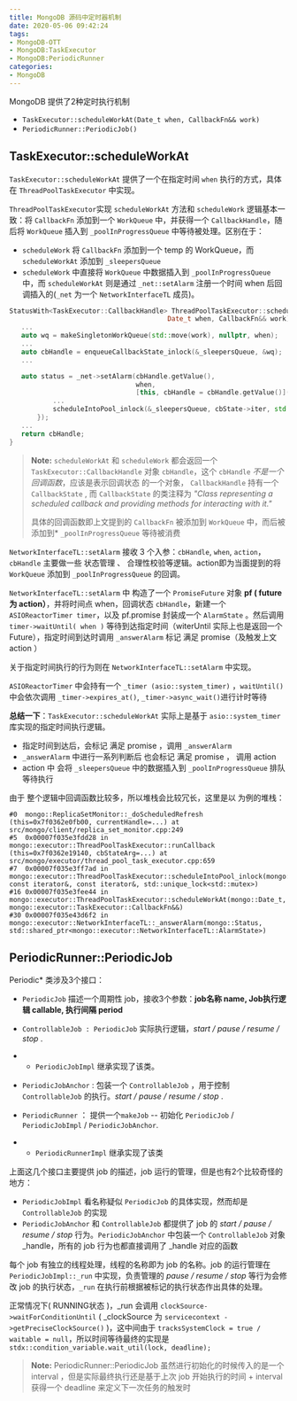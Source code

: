 ```yaml
---
title: MongoDB 源码中定时器机制
date: 2020-05-06 09:42:24
tags:
- MongoDB-OTT
- MongoDB:TaskExecutor
- MongoDB:PeriodicRunner
categories:
- MongoDB
---
```


MongoDB 提供了2种定时执行机制

- `TaskExecutor::scheduleWorkAt(Date_t when, CallbackFn&& work)`
- `PeriodicRunner::PeriodicJob()`

 

## TaskExecutor::scheduleWorkAt

`TaskExecutor::scheduleWorkAt` 提供了一个在指定时间 `when` 执行的方式，具体在 `ThreadPoolTaskExecutor` 中实现。

 

`ThreadPoolTaskExecutor`实现 `scheduleWorkAt` 方法和 `scheduleWork` 逻辑基本一致：将 `CallbackFn` 添加到一个 `WorkQueue` 中，并获得一个 `CallbackHandle`，随后将 `WorkQueue` 插入到 `_poolInProgressQueue` 中等待被处理。区别在于：

- `scheduleWork` 将 `CallbackFn` 添加到一个 temp 的 WorkQueue，而 `scheduleWorkAt` 添加到 `_sleepersQueue`
- `scheduleWork` 中直接将 `WorkQueue` 中数据插入到 `_poolInProgressQueue` 中，而 `scheduleWorkAt` 则是通过 `_net::setAlarm` 注册一个时间 when 后回调插入的(`_net` 为一个 `NetworkInterfaceTL` 成员)。

 ```c++
StatusWith<TaskExecutor::CallbackHandle> ThreadPoolTaskExecutor::scheduleWorkAt(
                                         Date_t when, CallbackFn&& work) {
    ...
    auto wq = makeSingletonWorkQueue(std::move(work), nullptr, when);
    ...
    auto cbHandle = enqueueCallbackState_inlock(&_sleepersQueue, &wq);
    ...

    auto status = _net->setAlarm(cbHandle.getValue(), 
                                 when, 
                                 [this, cbHandle = cbHandle.getValue()](Status status) {
            ...
            scheduleIntoPool_inlock(&_sleepersQueue, cbState->iter, std::move(lk));
        });
    ...
    return cbHandle;
}
 ```



>  **Note:**   `scheduleWorkAt` 和 `scheduleWork` 都会返回一个 `TaskExecutor::CallbackHandle` 对象  `cbHandle`，这个 `cbHandle` *不是一个回调函数*，应该是表示回调状态 的一个对象， `CallbackHandle` 持有一个 `CallbackState` , 而 `CallbackState` 的类注释为 *"Class representing a  scheduled callback and providing methods for interacting with it."*
>
> 具体的回调函数即上文提到的 `CallbackFn` 被添加到 `WorkQueue`  中，而后被添加到*   `_poolInProgressQueue` 等待被消费

 

`NetworkInterfaceTL::setAlarm` 接收 3 个入参：`cbHandle`, `when`, `action`，`cbHandle` 主要做一些 状态管理 、 合理性校验等逻辑。action即为当面提到的将 `WorkQueue` 添加到 `_poolInProgressQueue` 的回调。

 

`NetworkInterfaceTL::setAlarm` 中 构造了一个 `PromiseFuture` 对象 **pf ( future为 action）**，并将时间点 when，回调状态 `cbHandle`，新建一个 `ASIOReactorTimer timer`，以及 pf.promise 封装成一个 `AlarmState` 。然后调用 `timer->waitUntil( when )` 等待到达指定时间（witerUntil 实际上也是返回一个 Future），指定时间到达时调用 `_answerAlarm` 标记 满足 promise（及触发上文 action ）

 关于指定时间执行的行为则在 `NetworkInterfaceTL::setAlarm` 中实现。

 

`ASIOReactorTimer` 中会持有一个 `_timer (asio::system_timer)` ，`waitUntil()` 中会依次调用 `_timer->expires_at()`, `_timer->async_wait()`进行计时等待

 

**总结一下**：`TaskExecutor::scheduleWorkAt` 实际上是基于 `asio::system_timer` 库实现的指定时间执行逻辑。

- 指定时间到达后，会标记 满足 promise ，调用 `_answerAlarm` 
-  `_answerAlarm` 中进行一系列判断后 也会标记 满足 promise ， 调用 action
- action 中 会将 `_sleepersQueue` 中的数据插入到 `_poolInProgressQueue` 排队等待执行

 

由于 整个逻辑中回调函数比较多，所以堆栈会比较冗长，这里是以 为例的堆栈：

```
#0  mongo::ReplicaSetMonitor::_doScheduledRefresh (this=0x7f0362e0fb00, currentHandle=...) at src/mongo/client/replica_set_monitor.cpp:249
#5  0x00007f035e3fdd28 in mongo::executor::ThreadPoolTaskExecutor::runCallback (this=0x7f0362e19140, cbStateArg=...) at src/mongo/executor/thread_pool_task_executor.cpp:659
#7  0x00007f035e3ff7ad in mongo::executor::ThreadPoolTaskExecutor::scheduleIntoPool_inlock(mongo::executor::ThreadPoolTaskExecutor::WorkQueue*, const iterator&, const iterator&, std::unique_lock<std::mutex>)
#16 0x00007f035e3fee44 in mongo::executor::ThreadPoolTaskExecutor::scheduleWorkAt(mongo::Date_t, mongo::executor::TaskExecutor::CallbackFn&&)
#30 0x00007f035e43d6f2 in mongo::executor::NetworkInterfaceTL::_answerAlarm(mongo::Status, std::shared_ptr<mongo::executor::NetworkInterfaceTL::AlarmState>)
```

 

## PeriodicRunner::PeriodicJob

 Periodic* 类涉及3个接口：

- `PeriodicJob` 描述一个周期性 job，接收3个参数：**job名称 name, Job执行逻辑 callable, 执行间隔 period**

- `ControllableJob : PeriodicJob` 实际执行逻辑，*start / pause / resume / stop* .      

- - `PeriodicJobImpl` 继承实现了该类。

- `PeriodicJobAnchor` : 包装一个 `ControllableJob` ，用于控制 `ControllableJob` 的执行。*start / pause /     resume / stop* .

- `PeriodicRunner` ： 提供一个`makeJob` -- 初始化 `PeriodicJob` / `PeriodicJobImpl` / `PeriodicJobAnchor`.

- - `PeriodicRunnerImpl` 继承实现了该类

 

上面这几个接口主要提供 job 的描述，job 运行的管理，但是也有2个比较奇怪的地方：

- `PeriodicJobImpl` 看名称疑似 `PeriodicJob` 的具体实现，然而却是 `ControllableJob` 的实现
- `PeriodicJobAnchor` 和 `ControllableJob` 都提供了 job 的 *start / pause / resume / stop* 行为。`PeriodicJobAnchor` 中包装一个 `ControllableJob` 对象 _handle，所有的 job 行为也都直接调用了 _handle 对应的函数

 

每个 job 有独立的线程处理，线程的名称即为 job 的名称。job 的运行管理在 `PeriodicJobImpl::_run` 中实现，负责管理的 *pause / resume / stop* 等行为会修改 job 的执行状态，`_run` 在执行前根据被标记的执行状态作出具体的处理。

 

正常情况下( RUNNING状态 )，_run 会调用 `clockSource->waitForConditionUntil`  ( _clockSource 为 `servicecontext ->getPreciseClockSource()` )，这中间由于 `tracksSystemClock = true / waitable = null`，所以时间等待最终的实现是 `stdx::condition_variable.wait_util(lock, deadline);`

 

> **Note:**   PeriodicRunner::PeriodicJob 虽然进行初始化的时候传入的是一个 interval ，但是实际最终执行还是基于上次  job 开始执行的时间 + interval 获得一个 deadline 来定义下一次任务的触发时